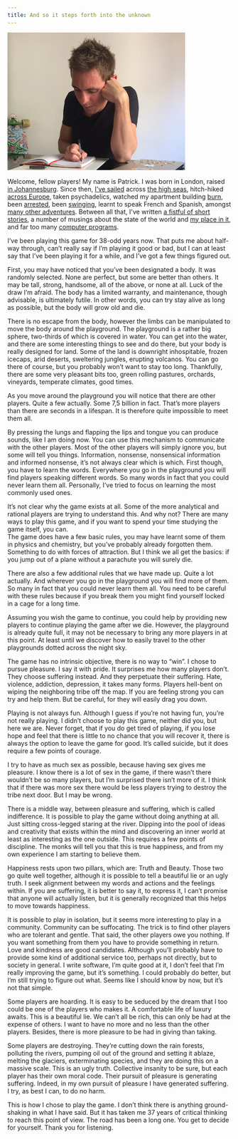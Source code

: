 ```yaml
---
title: And so it steps forth into the unknown
---
```


<img src="/images/patrick-writing-small.jpg">

Welcome, fellow players!  My name is Patrick.  I was born in London, raised [in Johannesburg](/youth-in-joburg/).  Since then, [I've sailed](/sailing-in-greece/) across [the high seas](/cruising-the-canaries/), hitch-hiked [across Europe](/hitchhiking-across-europe/), taken psychadelics, watched my apartment building [burn](/my-building-is-on-fire/), been [arrested](/being-arrested/), been [swinging](/the-margins-of-barcelona/), learnt to speak French and Spanish, amongst [many other adventures](/meanderings/).  Between all that, I've written [a fistful of short stories](/fiction/), a number of musings about the state of the world and [my place in it](/musings/), and far too many [computer programs](/programming/).

I’ve been playing this game for 38-odd years now.  That puts me about half-way through, can’t really say if I’m playing it good or bad, but I can at least say that I’ve been playing it for a while, and I’ve got a few things figured out.  

First, you may have noticed that you’ve been designated a body.  It was randomly selected.  None are perfect, but some are better than others.  It may be tall, strong, handsome, all of the above, or none at all.  Luck of the draw I’m afraid.  The body has a limited warranty, and maintenance, though advisable, is ultimately futile.  In other words, you can try stay alive as long as possible, but the body will grow old and die.  

There is no escape from the body, however the limbs can be manipulated to move the body around the playground.  The playground is a rather big sphere, two-thirds of which is covered in water.  You can get into the water, and there are some interesting things to see and do there, but your body is really designed for land.  Some of the land is downright inhospitable, frozen icecaps, arid deserts, sweltering jungles, erupting volcanos.  You can go there of course, but you probably won’t want to stay too long.  Thankfully, there are some very pleasant bits too, green rolling pastures, orchards, vineyards, temperate climates, good times.  

As you move around the playground you will notice that there are other players.  Quite a few actually.  Some 7,5 billion in fact.  That’s more players than there are seconds in a lifespan.  It is therefore quite impossible to meet them all.  

By pressing the lungs and flapping the lips and tongue you can produce sounds, like I am doing now.  You can use this mechanism to communicate with the other players.  Most of the other players will simply ignore you, but some will tell you things.  Information, nonsense, nonsensical information and informed nonsense, it’s not always clear which is which.  First though, you have to learn the words.  Everywhere you go in the playground you will find players speaking different words.  So many words in fact that you could never learn them all.  Personally, I’ve tried to focus on learning the most commonly used ones.  

It’s not clear why the game exists at all.  Some of the more analytical and rational players are trying to understand this.  And why not?  There are many ways to play this game, and if you want to spend your time studying the game itself, you can.  
The game does have a few basic rules, you may have learnt some of them in physics and chemistry, but you’ve probably already forgotten them.  Something to do with forces of attraction.  But I think we all get the basics: if you jump out of a plane without a parachute you will surely die.  

There are also a few additional rules that we have made up.  Quite a lot actually.  And wherever you go in the playground you will find more of them.  So many in fact that you could never learn them all.  You need to be careful with these rules because if you break them you might find yourself locked in a cage for a long time.  

Assuming you wish the game to continue, you could help by providing new players to continue playing the game after we die.  However, the playground is already quite full, it may not be necessary to bring any more players in at this point.  At least until we discover how to easily travel to the other playgrounds dotted across the night sky.  

The game has no intrinsic objective, there is no way to “win”.  I chose to pursue pleasure.  I say it with pride.  It surprises me how many players don’t.  They choose suffering instead.  And they perpetuate their suffering.  Hate, violence, addiction, depression, it takes many forms.  Players hell-bent on wiping the neighboring tribe off the map.  If you are feeling strong you can try and help them.  But be careful, for they will easily drag you down.  

Playing is not always fun.  Although I guess if you’re not having fun, you’re not really playing.  I didn’t choose to play this game, neither did you, but here we are.  Never forget, that if you do get tired of playing, if you lose hope and feel that there is little to no chance that you will recover it, there is always the option to leave the game for good.  It’s called suicide, but it does require a few points of courage.  

I try to have as much sex as possible, because having sex gives me pleasure.  I know there is a lot of sex in the game, if there wasn’t there wouldn’t be so many players, but I’m surprised there isn’t more of it.  I think that if there was more sex there would be less players trying to destroy the tribe next door.  But I may be wrong.  

There is a middle way, between pleasure and suffering, which is called indifference.  It is possible to play the game without doing anything at all.  Just sitting cross-legged staring at the river.  Dipping into the pool of ideas and creativity that exists within the mind and discovering an inner world at least as interesting as the one outside.  This requires a few points of discipline.  The monks will tell you that this is true happiness, and from my own experience I am starting to believe them.  

Happiness rests upon two pillars, which are: Truth and Beauty.  Those two go quite well together, although it is possible to tell a beautiful lie or an ugly truth.  I seek alignment between my words and actions and the feelings within.  If you are suffering, it is better to say it, to express it, I can’t promise that anyone will actually listen, but it is generally recognized that this helps to move towards happiness.  

It is possible to play in isolation, but it seems more interesting to play in a community.  Community can be suffocating.  The trick is to find other players who are tolerant and gentle.  That said, the other players owe you nothing.  If you want something from them you have to provide something in return.  Love and kindness are good candidates.  Although you’ll probably have to provide some kind of additional service too, perhaps not directly, but to society in general.  I write software, I’m quite good at it, I don’t feel that I’m really improving the game, but it’s something.  I could probably do better, but I’m still trying to figure out what.  Seems like I should know by now, but it’s not that simple.  

Some players are hoarding.  It is easy to be seduced by the dream that I too could be one of the players who makes it.  A comfortable life of luxury awaits.  This is a beautiful lie.  We can’t all be rich, this can only be had at the expense of others.  I want to have no more and no less than the other players.  Besides, there is more pleasure to be had in giving than taking.  

Some players are destroying.  They’re cutting down the rain forests, polluting the rivers, pumping oil out of the ground and setting it ablaze, melting the glaciers, exterminating species, and they are doing this on a massive scale.  This is an ugly truth.  Collective insanity to be sure, but each player has their own moral code.  Their pursuit of pleasure is generating suffering.  Indeed, in my own pursuit of pleasure I have generated suffering.  I try, as best I can, to do no harm.  

This is how I chose to play the game.  I don’t think there is anything ground-shaking in what I have said.  But it has taken me 37 years of critical thinking to reach this point of view.  The road has been a long one.  You get to decide for yourself.  Thank you for listening.
